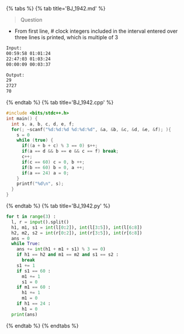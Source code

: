 {% tabs %}
{% tab title='BJ_1942.md' %}

> Question

* From first line, # clock integers included in the interval entered over three lines is printed, which is multiple of 3

```txt
Input:
00:59:58 01:01:24
22:47:03 01:03:24
00:00:09 00:03:37

Output:
29
2727
70
```

{% endtab %}
{% tab title='BJ_1942.cpp' %}

```cpp
#include <bits/stdc++.h>
int main() {
  int s, a, b, c, d, e, f;
  for(; ~scanf("%d:%d:%d %d:%d:%d", &a, &b, &c, &d, &e, &f); ){
    s = 0
    while (true) {
      if((a + b + c) % 3 == 0) s++;
      if(a == d && b == e && c == f) break;
      c++;
      if(c == 60) c = 0, b ++;
      if(b == 60) b = 0, a ++;
      if(a == 24) a = 0;
    }
    printf("%d\n", s);
  }
}
```

{% endtab %}
{% tab title='BJ_1942.py' %}

```py
for t in range(3) :
  l, r = input().split()
  h1, m1, s1 = int(l[0:2]), int(l[3:5]), int(l[6:8])
  h2, m2, s2 = int(r[0:2]), int(r[3:5]), int(r[6:8])
  ans = 0
  while True:
    ans += int(h1 + m1 + s1) % 3 == 0)
    if h1 == h2 and m1 == m2 and s1 == s2 :
      break
    s1 += 1
    if s1 == 60 :
      m1 += 1
      s1 = 0
    if m1 == 60 :
      h1 += 1
      m1 = 0
    if h1 == 24 :
      h1 = 0
  print(ans)
```

{% endtab %}
{% endtabs %}
